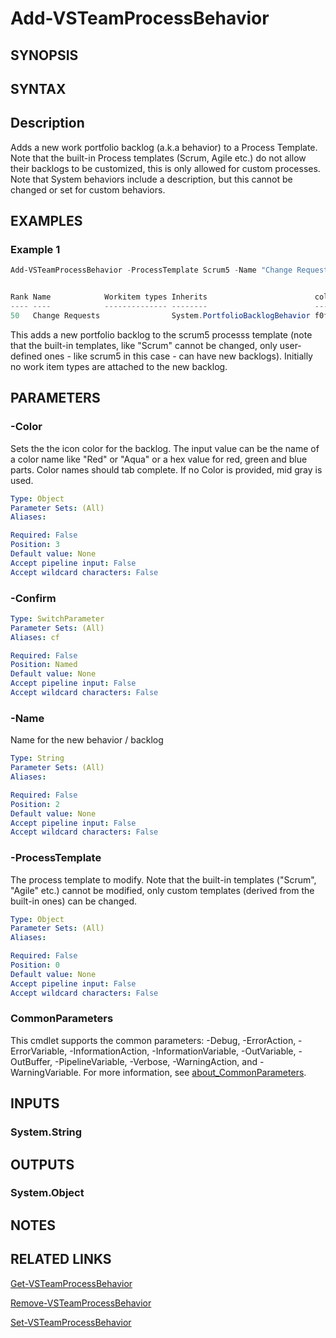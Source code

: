 <!-- #include "./common/header.md" -->

# Add-VSTeamProcessBehavior

## SYNOPSIS

<!-- #include "./synopsis/Add-VSTeamProcessBehavior.md" -->

## SYNTAX

## Description

Adds a new work portfolio backlog (a.k.a behavior) to a Process Template. Note that the built-in Process templates (Scrum, Agile etc.) do not allow their backlogs to be customized, this is only allowed for custom processes. 
Note that System behaviors include a description, but this cannot be changed or set for custom behaviors.

## EXAMPLES

### Example 1

```powershell
Add-VSTeamProcessBehavior -ProcessTemplate Scrum5 -Name "Change Requests" -Color AliceBlue         


Rank Name            Workitem types Inherits                        color  Description
---- ----            -------------- --------                        -----  -----------
50   Change Requests                System.PortfolioBacklogBehavior f0f8ff
```
This adds a new portfolio backlog to the scrum5 processs template (note that the built-in templates, like "Scrum" cannot be changed, only user-defined ones - like scrum5 in this case - can have new backlogs). Initially no work item types are attached to the new backlog. 

## PARAMETERS

### -Color

Sets the the icon color for the backlog. The input value can be the name of a color name like "Red" or "Aqua" or a hex value for red, green and blue parts. Color names should tab complete. If no Color is provided, mid gray is used.

```yaml
Type: Object
Parameter Sets: (All)
Aliases:

Required: False
Position: 3
Default value: None
Accept pipeline input: False
Accept wildcard characters: False
```

### -Confirm

<!-- #include "./params/confirm.md" -->

```yaml
Type: SwitchParameter
Parameter Sets: (All)
Aliases: cf

Required: False
Position: Named
Default value: None
Accept pipeline input: False
Accept wildcard characters: False
```

### -Name

Name for the new behavior / backlog

```yaml
Type: String
Parameter Sets: (All)
Aliases:

Required: False
Position: 2
Default value: None
Accept pipeline input: False
Accept wildcard characters: False
```
### -ProcessTemplate

The process template to modify. Note that the built-in templates ("Scrum", "Agile" etc.) cannot be modified, only custom templates (derived from the built-in ones) can be changed.

```yaml
Type: Object
Parameter Sets: (All)
Aliases:

Required: False
Position: 0
Default value: None
Accept pipeline input: False
Accept wildcard characters: False
```

<!-- #include "./params/whatIf.md" -->

### CommonParameters

This cmdlet supports the common parameters: -Debug, -ErrorAction, -ErrorVariable, -InformationAction, -InformationVariable, -OutVariable, -OutBuffer, -PipelineVariable, -Verbose, -WarningAction, and -WarningVariable. For more information, see [about_CommonParameters](http://go.microsoft.com/fwlink/?LinkID=113216).

## INPUTS

### System.String

## OUTPUTS

### System.Object

## NOTES

<!-- #include "./common/prerequisites.md" -->

## RELATED LINKS

<!-- #include "./common/related.md" -->
[Get-VSTeamProcessBehavior](Get-VSTeamProcessBehavior.md)

[Remove-VSTeamProcessBehavior](Remove-VSTeamProcessBehavior.md)

[Set-VSTeamProcessBehavior](Set-VSTeamProcessBehavior.md)
